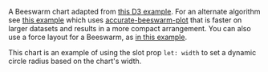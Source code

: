 A Beeswarm chart adapted from <a href="https://observablehq.com/@d3/beeswarm" rel="nofollow" target="_blank">this D3 example</a>. For an alternate algorithm see <a href="https://svelte.dev/repl/27aad9f9a79d44b6a2ae56f2a0dbb556?version=3.35.0" rel="nofollow" target="_blank">this example</a> which uses <a href="https://github.com/jtrim-ons/accurate-beeswarm-plot" rel="nofollow" target="_blank">accurate-beeswarm-plot</a> that is faster on larger datasets and results in a more compact arrangement. You can also use a force layout for a Beeswarm, as <a href="/example/BeeswarmForce" target="_blank" rel="nofollow">in this example</a>.

This chart is an example of using the slot prop `let: width` to set a dynamic circle radius based on the chart's width.

